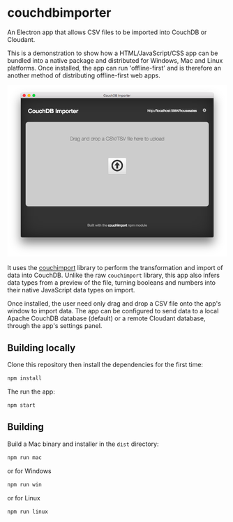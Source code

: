 # couchdbimporter

An Electron app that allows CSV files to be imported into CouchDB or Cloudant.

This is a demonstration to show how a HTML/JavaScript/CSS app can be bundled into a native 
package and distributed for Windows, Mac and Linux platforms. Once installed, the app can
run 'offline-first' and is therefore an another method of distributing offline-first web
apps.

![screenshot](https://raw.githubusercontent.com/ibm-cds-labs/couchdbimporter/master/img/screenshot.png)

It uses the [couchimport](https://www.npmjs.com/package/couchimport) library to perform the
transformation and import of data into CouchDB. Unlike the raw `couchimport` library, this
app also infers data types from a preview of the file, turning booleans and numbers into their
native JavaScript data types on import.

Once installed, the user need only drag and drop a CSV file onto the app's window to import
data. The app can be configured to send data to a local Apache CouchDB database (default) or
a remote Cloudant database, through the app's settings panel.

## Building locally

Clone this repository then install the dependencies for the first time:

```sh
npm install
```

The run the app:

```sh
npm start
```

## Building 

Build a Mac binary and installer in the `dist` directory:

```sh
npm run mac
```

or for Windows

```sh
npm run win
```

or for Linux

```sh
npm run linux
```
